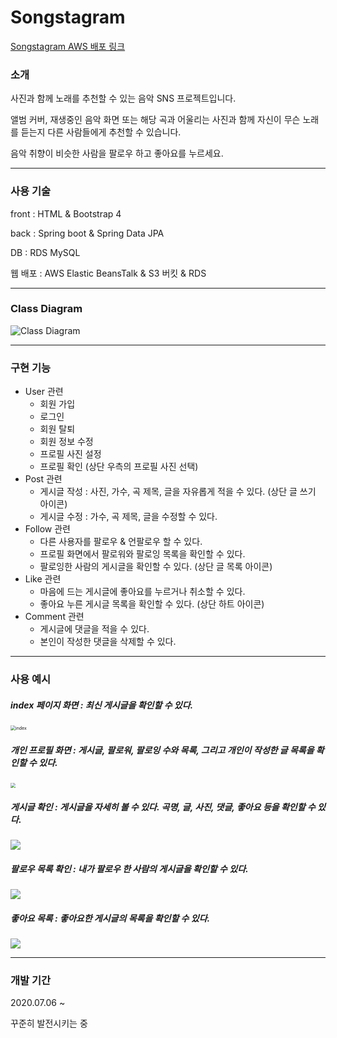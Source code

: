 # Songstagram

[Songstagram AWS 배포 링크 ](http://songstagram-env.eba-rhjikqps.us-east-2.elasticbeanstalk.com/)



### 소개

사진과 함께 노래를 추천할 수 있는 음악 SNS 프로젝트입니다.

앨범 커버, 재생중인 음악 화면 또는 해당 곡과 어울리는 사진과 함께 자신이 무슨 노래를 듣는지 다른 사람들에게 추천할 수 있습니다.

음악 취향이 비슷한 사람을 팔로우 하고 좋아요를 누르세요.



------



### 사용 기술

front : HTML & Bootstrap 4

back : Spring boot & Spring Data JPA

DB : RDS MySQL

웹 배포 : AWS Elastic BeansTalk & S3 버킷 & RDS 



------



### Class Diagram

![Class Diagram](https://github.com/chosh95/Songstagram/blob/master/ClassDiagram/ClassDiagram.jpg?raw=true)



------



### 구현 기능

* User 관련
  * 회원 가입
  * 로그인
  * 회원 탈퇴
  * 회원 정보 수정
  * 프로필 사진 설정
  * 프로필 확인 (상단 우측의 프로필 사진 선택)
* Post 관련
  * 게시글 작성 : 사진, 가수, 곡 제목, 글을 자유롭게 적을 수 있다. (상단 글 쓰기 아이콘)
  * 게시글 수정 : 가수, 곡 제목, 글을 수정할 수 있다.
* Follow 관련 
  * 다른 사용자를 팔로우 & 언팔로우 할 수 있다. 
  * 프로필 화면에서 팔로워와 팔로잉 목록을 확인할 수 있다.
  * 팔로잉한 사람의 게시글을 확인할 수 있다. (상단 글 목록 아이콘)
* Like 관련
  * 마음에 드는 게시글에 좋아요를 누르거나 취소할 수 있다.
  * 좋아요 누른 게시글 목록을 확인할 수 있다. (상단 하트 아이콘)
* Comment 관련
  * 게시글에 댓글을 적을 수 있다.
  * 본인이 작성한 댓글을 삭제할 수 있다.

------



### 사용 예시



##### index 페이지 화면 : 최신 게시글을 확인할 수 있다.

<img src="https://github.com/chosh95/Songstagram/blob/master/Image/index.png?raw=true" alt="index" style="zoom:50%;" />



##### 개인 프로필 화면 : 게시글, 팔로워, 팔로잉 수와 목록, 그리고 개인이 작성한 글 목록을 확인할 수 있다.

<img src="https://github.com/chosh95/Songstagram/blob/master/Image/profile.png?raw=true" style="zoom:50%;" />

##### 게시글 확인 : 게시글을 자세히 볼 수 있다. 곡명, 글, 사진, 댓글, 좋아요 등을 확인할 수 있다.

![](https://github.com/chosh95/Songstagram/blob/master/Image/read.png?raw=true)





##### 팔로우 목록 확인 : 내가 팔로우 한 사람의 게시글을 확인할 수 있다.

![](https://github.com/chosh95/Songstagram/blob/master/Image/follow.png?raw=true)



##### 좋아요 목록 : 좋아요한 게시글의 목록을 확인할 수 있다.

![](https://github.com/chosh95/Songstagram/blob/master/Image/like.png?raw=true)

------



### 개발 기간

2020.07.06 ~ 

꾸준히 발전시키는 중

